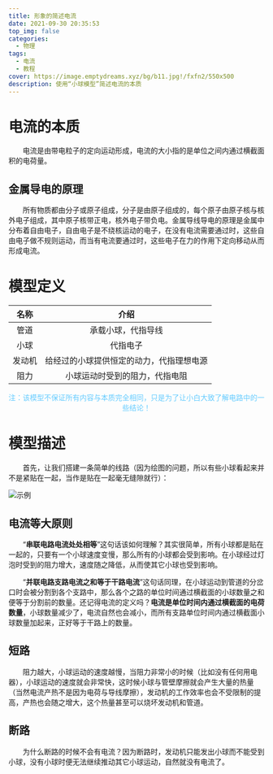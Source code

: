 ```yaml
---
title: 形象的简述电流
date: 2021-09-30 20:35:53
top_img: false
categories:
  - 物理
tags:
  - 电流
  - 教程
cover: https://image.emptydreams.xyz/bg/b11.jpg!/fxfn2/550x500
description: 使用“小球模型”简述电流的本质
---
```




# 电流的本质

&emsp;&emsp;电流是由带电粒子的定向运动形成，电流的大小指的是单位之间内通过横截面积的电荷量。

## 金属导电的原理

&emsp;&emsp;所有物质都由分子或原子组成，分子是由原子组成的，每个原子由原子核与核外电子组成，其中原子核带正电，核外电子带负电。金属导线导电的原理是金属中分布着自由电子，自由电子是不绕核运动的电子，在没有电流需要通过时，这些自由电子做不规则运动，而当有电流要通过时，这些电子在力的作用下定向移动从而形成电流。

# 模型定义

|  名称  |                   介绍                   |
| :----: | :--------------------------------------: |
|  管道  |            承载小球，代指导线            |
|  小球  |                 代指电子                 |
| 发动机 | 给经过的小球提供恒定的动力，代指理想电源 |
|  阻力  |      小球运动时受到的阻力，代指电阻      |



<div class="text" style=" text-align:center;"><font color="#66ccff">注：该模型不保证所有内容与本质完全相同，只是为了让小白大致了解电路中的一些结论！</font></div>

# 模型描述

&emsp;&emsp;首先，让我们搭建一条简单的线路（因为绘图的问题，所以有些小球看起来并不是紧贴在一起，当作是贴在一起毫无缝隙就行）：

![示例](https://image.emptydreams.xyz/current/jiandan.png!/scale/67)

## 电流等大原则

&emsp;&emsp;“**串联电路电流处处相等**”这句话该如何理解？其实很简单，所有小球都是贴在一起的，只要有一个小球速度变慢，那么所有的小球都会受到影响。在小球经过灯泡时受到的阻力增大，速度随之降低，从而使其它小球也受到影响。

&emsp;&emsp;“**并联电路支路电流之和等于干路电流**”这句话同理，在小球运动到管道的分岔口时会被分割到各个支路中，那么各个之路的单位时间通过横截面的小球数量之和便等于分割前的数量。还记得电流的定义吗？**电流是单位时间内通过横截面的电荷数量**，小球数量减少了，电流自然也会减小，而所有支路单位时间内通过横截面小球数量加起来，正好等于干路上的数量。

## 短路

&emsp;&emsp;阻力越大，小球运动的速度越慢，当阻力非常小的时候（比如没有任何用电器），小球运动的速度就会非常快，这时候小球与管壁摩擦就会产生大量的热量（当然电流产热不是因为电荷与导线摩擦），发动机的工作效率也会不受限制的提高，产热也会随之增大，这个热量甚至可以烧坏发动机和管道。

## 断路

&emsp;&emsp;为什么断路的时候不会有电流？因为断路时，发动机只能发出小球而不能受到小球，没有小球时便无法继续推动其它小球运动，自然就没有电流了。
